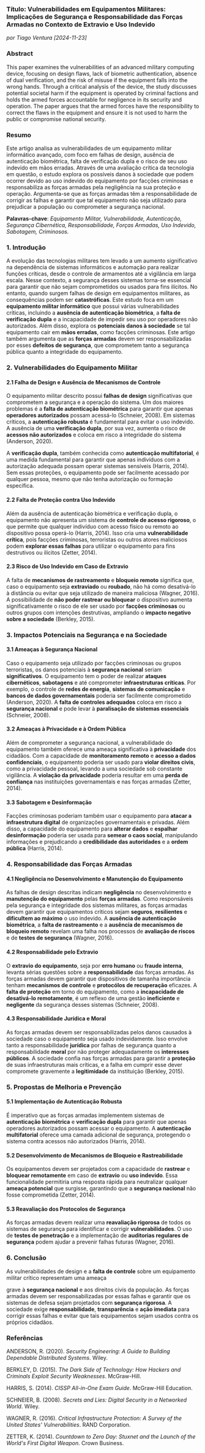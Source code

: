 ### **Título: Vulnerabilidades em Equipamentos Militares: Implicações de Segurança e Responsabilidade das Forças Armadas no Contexto de Extravio e Uso Indevido**

_por Tiago Ventura [2024-11-23]_

### **Abstract**

This paper examines the vulnerabilities of an advanced military computing device, focusing on design flaws, lack of biometric authentication, absence of dual verification, and the risk of misuse if the equipment falls into the wrong hands. Through a critical analysis of the device, the study discusses potential societal harm if the equipment is operated by criminal factions and holds the armed forces accountable for negligence in its security and operation. The paper argues that the armed forces have the responsibility to correct the flaws in the equipment and ensure it is not used to harm the public or compromise national security.

### **Resumo**

Este artigo analisa as vulnerabilidades de um equipamento militar informático avançado, com foco em falhas de design, ausência de autenticação biométrica, falta de verificação dupla e o risco de seu uso indevido em mãos erradas. Através de uma avaliação crítica da tecnologia em questão, o estudo explora os possíveis danos à sociedade que podem ocorrer devido ao uso indevido do equipamento por facções criminosas e responsabiliza as forças armadas pela negligência na sua proteção e operação. Argumenta-se que as forças armadas têm a responsabilidade de corrigir as falhas e garantir que tal equipamento não seja utilizado para prejudicar a população ou comprometer a segurança nacional.

**Palavras-chave**: _Equipamento Militar, Vulnerabilidade, Autenticação, Segurança Cibernética, Responsabilidade, Forças Armadas, Uso Indevido, Sabotagem, Criminosos._

### **1. Introdução**

A evolução das tecnologias militares tem levado a um aumento significativo na dependência de sistemas informáticos e automação para realizar funções críticas, desde o controle de armamentos até a vigilância em larga escala. Nesse contexto, a segurança desses sistemas torna-se essencial para garantir que não sejam comprometidos ou usados para fins ilícitos. No entanto, quando surgem falhas de design em equipamentos militares, as consequências podem ser **catastróficas**. Este estudo foca em um **equipamento militar informático** que possui várias vulnerabilidades críticas, incluindo a **ausência de autenticação biométrica**, a **falta de verificação dupla** e a incapacidade de impedir seu uso por operadores não autorizados. Além disso, explora os **potenciais danos à sociedade** se tal equipamento cair em **mãos erradas**, como facções criminosas. Este artigo também argumenta que as **forças armadas** devem ser responsabilizadas por esses **defeitos de segurança**, que comprometem tanto a segurança pública quanto a integridade do equipamento.

### **2. Vulnerabilidades do Equipamento Militar**

#### **2.1 Falha de Design e Ausência de Mecanismos de Controle**

O equipamento militar descrito possui **falhas de design** significativas que comprometem a segurança e a operação do sistema. Um dos maiores problemas é a **falta de autenticação biométrica** para garantir que apenas **operadores autorizados** possam acessá-lo (Schneier, 2008). Em sistemas críticos, a **autenticação robusta** é fundamental para evitar o uso indevido. A ausência de uma **verificação dupla**, por sua vez, aumenta o risco de **acessos não autorizados** e coloca em risco a integridade do sistema (Anderson, 2020).

A **verificação dupla**, também conhecida como **autenticação multifatorial**, é uma medida fundamental para garantir que apenas indivíduos com a autorização adequada possam operar sistemas sensíveis (Harris, 2014). Sem essas proteções, o equipamento pode ser facilmente acessado por qualquer pessoa, mesmo que não tenha autorização ou formação específica.

#### **2.2 Falta de Proteção contra Uso Indevido**

Além da ausência de autenticação biométrica e verificação dupla, o equipamento não apresenta um sistema de **controle de acesso rigoroso**, o que permite que qualquer indivíduo com acesso físico ou remoto ao dispositivo possa operá-lo (Harris, 2014). Isso cria uma **vulnerabilidade crítica**, pois facções criminosas, terroristas ou outros atores maliciosos podem **explorar essas falhas** para utilizar o equipamento para fins destrutivos ou ilícitos (Zetter, 2014).

#### **2.3 Risco de Uso Indevido em Caso de Extravio**

A falta de **mecanismos de rastreamento** e **bloqueio remoto** significa que, caso o equipamento seja **extraviado** ou **roubado**, não há como desativá-lo à distância ou evitar que seja utilizado de maneira maliciosa (Wagner, 2016). A possibilidade de **não poder rastrear ou bloquear** o dispositivo aumenta significativamente o risco de ele ser usado por **facções criminosas** ou outros grupos com intenções destrutivas, ampliando o **impacto negativo sobre a sociedade** (Berkley, 2015).

### **3. Impactos Potenciais na Segurança e na Sociedade**

#### **3.1 Ameaças à Segurança Nacional**

Caso o equipamento seja utilizado por facções criminosas ou grupos terroristas, os danos potenciais à **segurança nacional** seriam **significativos**. O equipamento tem o poder de realizar **ataques cibernéticos**, **sabotagens** e até comprometer **infraestruturas críticas**. Por exemplo, o controle de **redes de energia**, **sistemas de comunicação** e **bancos de dados governamentais** poderia ser facilmente comprometido (Anderson, 2020). A **falta de controles adequados** coloca em risco a **segurança nacional** e pode levar à **paralisação de sistemas essenciais** (Schneier, 2008).

#### **3.2 Ameaças à Privacidade e à Ordem Pública**

Além de comprometer a segurança nacional, a vulnerabilidade do equipamento também oferece uma ameaça significativa à **privacidade** dos cidadãos. Com a capacidade de **monitoramento remoto** e **acesso a dados confidenciais**, o equipamento poderia ser usado para **violar direitos civis**, como a privacidade pessoal, levando a uma sociedade sob constante vigilância. A **violação da privacidade** poderia resultar em uma **perda de confiança** nas instituições governamentais e nas forças armadas (Zetter, 2014).

#### **3.3 Sabotagem e Desinformação**

Facções criminosas poderiam também usar o equipamento para **atacar a infraestrutura digital** de organizações governamentais e privadas. Além disso, a capacidade do equipamento para **alterar dados** e **espalhar desinformação** poderia ser usada para **semear o caos social**, manipulando informações e prejudicando a **credibilidade das autoridades** e a **ordem pública** (Harris, 2014).

### **4. Responsabilidade das Forças Armadas**

#### **4.1 Negligência no Desenvolvimento e Manutenção do Equipamento**

As falhas de design descritas indicam **negligência** no desenvolvimento e **manutenção do equipamento** pelas **forças armadas**. Como responsáveis pela segurança e integridade dos sistemas militares, as forças armadas devem garantir que equipamentos críticos sejam **seguros**, **resilientes** e **dificultem ao máximo** o uso indevido. A **ausência de autenticação biométrica**, a **falta de rastreamento** e a **ausência de mecanismos de bloqueio remoto** revelam uma falha nos processos de **avaliação de riscos** e de **testes de segurança** (Wagner, 2016).

#### **4.2 Responsabilidade pelo Extravio**

O **extravio do equipamento**, seja por **erro humano** ou **fraude interna**, levanta sérias questões sobre a **responsabilidade** das forças armadas. As forças armadas devem garantir que dispositivos de tamanha importância tenham **mecanismos de controle** e **protocólos de recuperação** eficazes. A **falta de proteção** em torno do equipamento, como a **incapacidade de desativá-lo remotamente**, é um reflexo de uma gestão **ineficiente** e **negligente** da segurança desses sistemas (Schneier, 2008).

#### **4.3 Responsabilidade Jurídica e Moral**

As forças armadas devem ser responsabilizadas pelos danos causados à sociedade caso o equipamento seja usado indevidamente. Isso envolve tanto a responsabilidade **jurídica** por falhas de segurança quanto a responsabilidade **moral** por não proteger adequadamente os **interesses públicos**. A sociedade confia nas forças armadas para garantir a **proteção** de suas infraestruturas mais críticas, e a falha em cumprir esse dever compromete gravemente a **legitimidade** da instituição (Berkley, 2015).

### **5. Propostas de Melhoria e Prevenção**

#### **5.1 Implementação de Autenticação Robusta**

É imperativo que as forças armadas implementem sistemas de **autenticação biométrica** e **verificação dupla** para garantir que apenas operadores autorizados possam acessar o equipamento. A **autenticação multifatorial** oferece uma camada adicional de segurança, protegendo o sistema contra acessos não autorizados (Harris, 2014).

#### **5.2 Desenvolvimento de Mecanismos de Bloqueio e Rastreabilidade**

Os equipamentos devem ser projetados com a capacidade de **rastrear** e **bloquear remotamente** em caso de **extravio** ou **uso indevido**. Essa funcionalidade permitiria uma resposta rápida para neutralizar qualquer **ameaça potencial** que surgisse, garantindo que a **segurança nacional** não fosse comprometida (Zetter, 2014).

#### **5.3 Reavaliação dos Protocolos de Segurança**

As forças armadas devem realizar uma **reavaliação rigorosa** de todos os sistemas de segurança para identificar e corrigir **vulnerabilidades**. O uso de **testes de penetração** e a implementação de **auditorias regulares de segurança** podem ajudar a prevenir falhas futuras (Wagner, 2016).

### **6. Conclusão**

As vulnerabilidades de design e a **falta de controle** sobre um equipamento militar crítico representam uma ameaça

grave à **segurança nacional** e aos direitos civis da população. As forças armadas devem ser responsabilizadas por essas falhas e garantir que os sistemas de defesa sejam projetados com **segurança rigorosa**. A sociedade exige **responsabilidade**, **transparência** e **ação imediata** para corrigir essas falhas e evitar que tais equipamentos sejam usados contra os próprios cidadãos.

### **Referências**

ANDERSON, R. (2020). _Security Engineering: A Guide to Building Dependable Distributed Systems_. Wiley.

BERKLEY, D. (2015). _The Dark Side of Technology: How Hackers and Criminals Exploit Security Weaknesses_. McGraw-Hill.

HARRIS, S. (2014). _CISSP All-in-One Exam Guide_. McGraw-Hill Education.

SCHNEIER, B. (2008). _Secrets and Lies: Digital Security in a Networked World_. Wiley.

WAGNER, R. (2016). _Critical Infrastructure Protection: A Survey of the United States' Vulnerabilities_. RAND Corporation.

ZETTER, K. (2014). _Countdown to Zero Day: Stuxnet and the Launch of the World's First Digital Weapon_. Crown Business.
